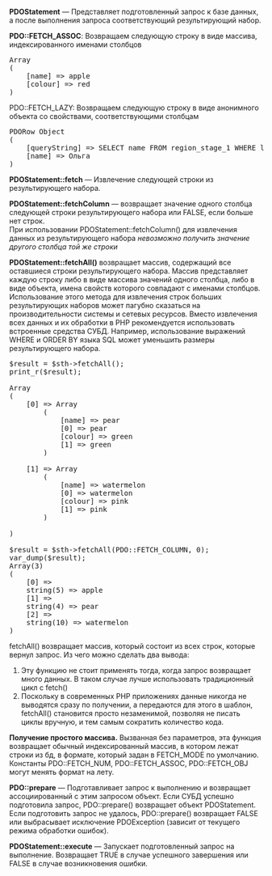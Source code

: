<b>PDOStatement</b> — Представляет подготовленный запрос к базе данных, а после выполнения запроса соответствующий результирующий набор.<br>

<b>PDO::FETCH_ASSOC</b>: Возвращаем следующую строку в виде массива, индексированного именами столбцов
<pre>
Array
(
    [name] => apple
    [colour] => red
)
</pre>

PDO::FETCH_LAZY: Возвращаем следующую строку в виде анонимного объекта со свойствами, соответствующими столбцам
<pre>
PDORow Object
(
    [queryString] => SELECT name FROM region_stage_1 WHERE level_id = :level_id
    [name] => Ольга
)
</pre>

<b>PDOStatement::fetch</b> — Извлечение следующей строки из результирующего набора.<br>

<b>PDOStatement::fetchColumn</b> — возвращает значение одного столбца следующей строки результирующего набора или FALSE, если больше нет строк. <br>
При использовании PDOStatement::fetchColumn() для извлечения данных из результирующего набора <i>невозможно получить значение другого столбца той же строки</i><br>

<b>PDOStatement::fetchAll()</b> возвращает массив, содержащий все оставшиеся строки результирующего набора. Массив представляет каждую строку либо в виде массива значений одного столбца, либо в виде объекта, имена свойств которого совпадают с именами столбцов.<br>
Использование этого метода для извлечения строк больших результирующих наборов может пагубно сказаться на производительности системы и сетевых ресурсов. Вместо извлечения всех данных и их обработки в PHP рекомендуется использовать встроенные средства СУБД. Например, использование выражений WHERE и ORDER BY языка SQL может уменьшить размеры результирующего набора. <br>
<pre>
$result = $sth->fetchAll();
print_r($result);

Array
(
    [0] => Array
        (
            [name] => pear
            [0] => pear
            [colour] => green
            [1] => green
        )

    [1] => Array
        (
            [name] => watermelon
            [0] => watermelon
            [colour] => pink
            [1] => pink
        )

)

$result = $sth->fetchAll(PDO::FETCH_COLUMN, 0);
var_dump($result);
Array(3)
(
    [0] =>
    string(5) => apple
    [1] =>
    string(4) => pear
    [2] =>
    string(10) => watermelon
)
</pre>
fetchAll() возвращает массив, который состоит из всех строк, которые вернул запрос. Из чего можно сделать два вывода:
1. Эту функцию не стоит применять тогда, когда запрос возвращает много данных. В таком случае лучше использовать традиционный цикл с fetch()
2. Поскольку в современных РНР приложениях данные никогда не выводятся сразу по получении, а передаются для этого в шаблон, fetchAll() становится просто незаменимой, позволяя не писать циклы вручную, и тем самым сократить количество кода.


<b>Получение простого массива.</b>
Вызванная без параметров, эта функция возвращает обычный индексированный массив, в котором лежат строки из бд, в формате, который задан в FETCH_MODE по умолчанию. Константы PDO::FETCH_NUM, PDO::FETCH_ASSOC, PDO::FETCH_OBJ могут менять формат на лету.

<b>PDO::prepare</b> — Подготавливает запрос к выполнению и возвращает ассоциированный с этим запросом объект. Если СУБД успешно подготовила запрос, PDO::prepare() возвращает объект PDOStatement. Если подготовить запрос не удалось, PDO::prepare() возвращает FALSE или выбрасывает исключение PDOException (зависит от текущего режима обработки ошибок).<br>

<b>PDOStatement::execute</b> — Запускает подготовленный запрос на выполнение. Возвращает TRUE в случае успешного завершения или FALSE в случае возникновения ошибки.<br> 